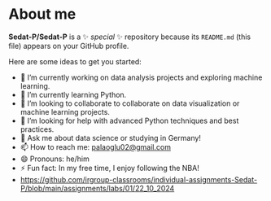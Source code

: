 # About me


**Sedat-P/Sedat-P** is a ✨ _special_ ✨ repository because its `README.md` (this file) appears on your GitHub profile.

Here are some ideas to get you started:

- 🔭 I’m currently working on data analysis projects and exploring machine learning.
- 🌱 I’m currently learning Python.
- 👯 I’m looking to collaborate to collaborate on data visualization or machine learning projects.
- 🤔 I’m looking for help with advanced Python techniques and best practices.
- 💬 Ask me about data science or studying in Germany!
- 📫 How to reach me: palaoglu02@gmail.com
- 😄 Pronouns: he/him
- ⚡ Fun fact: In my free time, I enjoy following the NBA!
- https://github.com/irgroup-classrooms/individual-assignments-Sedat-P/blob/main/assignments/labs/01/22_10_2024 

